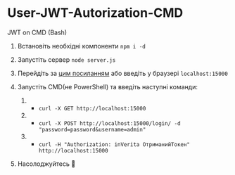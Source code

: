 # User-JWT-Autorization-CMD
JWT on CMD (Bash)

1) Встановіть необхідні компоненти `npm i -d`

2) Запустіть сервер `node server.js`

3) Перейдіть за [цим посиланням](http://localhost:15000) або введіть у браузері `localhost:15000`

4) Запустіть CMD(не PowerShell) та введіть наступні команди:

    1) - `curl -X GET http://localhost:15000`
  
    2) - `curl -X POST http://localhost:15000/login/ -d "password=password&username=admin"`
  
    3) - `curl -H "Authorization: inVerita ОтриманийТокен" http://localhost:15000`

5) Насолоджуйтесь 🤠
